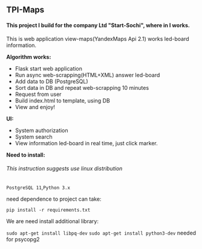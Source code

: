 ## TPI-Maps
#### This project I build for the company Ltd "Start-Sochi", where in I works.

This is web application view-maps(YandexMaps Api 2.1) works led-board information.
   
   
**Algorithm works:**

- Flask start web application
- Run async web-scrapping(HTML+XML) answer led-board
- Add data to DB (PostgreSQL)
- Sort data in DB and repeat web-scrapping 10 minutes
- Request from user
- Build index.html to template, using DB
- View and enjoy!

**UI:**

- System authorization
- System search
- View information led-board in real time, just click marker.


**Need to install:**

###### This instruction suggests use linux distribution
`PostgreSQL 11`,`Python 3.x`

need dependence to project can take:

`pip install -r requirements.txt`

We are need install additional library:

`sudo apt-get install libpq-dev`
`sudo apt-get install python3-dev`
 needed for psycopg2
 
 
